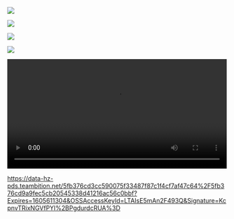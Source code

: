 

![](https://data-hz-pds.teambition.net/5fb360b822a1152c92044f8a9cc093a5d896e89b%2F5fb360b8b06a8476738848bf8e187297c173eb8a?Expires=1605605671&OSSAccessKeyId=LTAIsE5mAn2F493Q&Signature=9u%2BWcXfp5%2BOAhROf03%2F3E2%2FNff4%3D&x-oss-process=image%2Fresize%2Cm_lfit%2Cw_800%2Ch_600%2Climit_1)

![](https://data-hz-pds.teambition.net/5fb3748cb3bed1c47fa443c5a8724cba68afea24%2F5fb3748c2c0de8b6a6f649679665ba11900f7471?Expires=1605610740&OSSAccessKeyId=LTAIsE5mAn2F493Q&Signature=z%2FpAKtGK2wFg2dm2s2kFwQ6u%2BdI%3D&x-oss-process=image%2Fresize%2Cm_lfit%2Cw_800%2Ch_600%2Climit_1)

![](https://data-hz-pds.teambition.net/5fb37471fd93870475ea467d88341d8d218010b3%2F5fb374717385d58df8114d749495200286b4ee51?Expires=1605610740&OSSAccessKeyId=LTAIsE5mAn2F493Q&Signature=Xt5Ncwex5Zo3q6MVObPgNE59dXg%3D&x-oss-process=image%2Fresize%2Cm_lfit%2Cw_800%2Ch_600%2Climit_1)

![](https://data-hz-pds.teambition.net/5fb37471caa46b738c5540feaf1e967b7363ef24%2F5fb37471c19c5214747542d4885f5c8f0275ccca?Expires=1605610740&OSSAccessKeyId=LTAIsE5mAn2F493Q&Signature=URGGghdyw4knWt84nmy4wgUC%2FJI%3D&x-oss-process=image%2Fresize%2Cm_lfit%2Cw_800%2Ch_600%2Climit_1)


<video width="100%" controls="controls" border=0><source src="https://www.teambition.com/app/pan/org/5f503d0871e5de616738e1cc/space/57fe5367f8a04c8d/file/731f7abd6d985306e6fd2eda23b75a74"></video>

https://data-hz-pds.teambition.net/5fb376cd3cc590075f33487f87c1f4cf7af47c64%2F5fb376cd9a9fec5cb20545338d41216ac56c0bbf?Expires=1605611304&OSSAccessKeyId=LTAIsE5mAn2F493Q&Signature=KcpnvTRixNGVfPYI%2BPgdurdcRUA%3D
